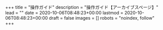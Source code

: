 +++
title = "操作ガイド"
description = "操作ガイド【アーカイブスページ】"
lead = ""
date = 2020-10-06T08:48:23+00:00
lastmod = 2020-10-06T08:48:23+00:00
draft = false
images = []
robots = "noindex, follow"
+++